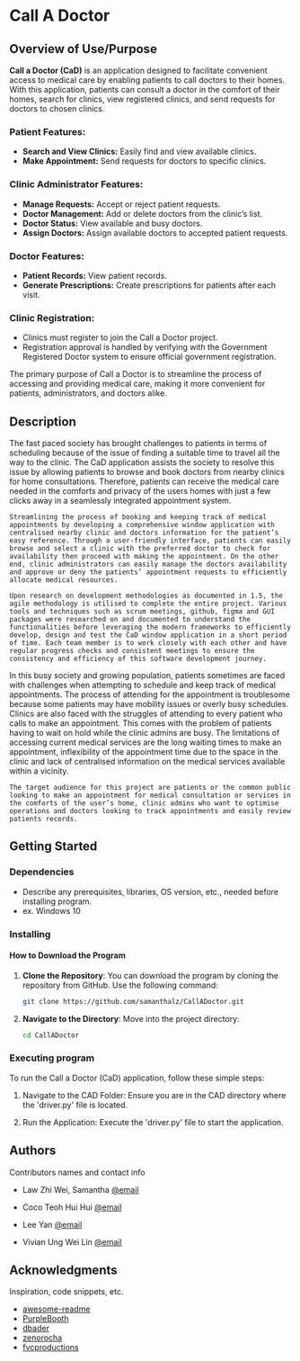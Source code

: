 # Call A Doctor

## Overview of Use/Purpose

**Call a Doctor (CaD)** is an application designed to facilitate convenient access to medical care by enabling patients to call doctors to their homes. With this application, patients can consult a doctor in the comfort of their homes, search for clinics, view registered clinics, and send requests for doctors to chosen clinics.

### Patient Features:
- **Search and View Clinics:** Easily find and view available clinics.
- **Make Appointment:** Send requests for doctors to specific clinics.

### Clinic Administrator Features:
- **Manage Requests:** Accept or reject patient requests.
- **Doctor Management:** Add or delete doctors from the clinic’s list.
- **Doctor Status:** View available and busy doctors.
- **Assign Doctors:** Assign available doctors to accepted patient requests.

### Doctor Features:
- **Patient Records:** View patient records.
- **Generate Prescriptions:** Create prescriptions for patients after each visit.

### Clinic Registration:
- Clinics must register to join the Call a Doctor project.
- Registration approval is handled by verifying with the Government Registered Doctor system to ensure official government registration.

The primary purpose of Call a Doctor is to streamline the process of accessing and providing medical care, making it more convenient for patients, administrators, and doctors alike.

## Description

The fast paced society has brought challenges to patients in terms of scheduling because of the issue of finding a suitable time to travel all the way to the clinic. The CaD application assists the society to resolve this issue by allowing patients to browse and book doctors from nearby clinics for home consultations. Therefore, patients can receive the medical care needed in the comforts and privacy of the users homes with just a few clicks away in a seamlessly integrated appointment system. 

	Streamlining the process of booking and keeping track of medical appointments by developing a comprehensive window application with centralised nearby clinic and doctors information for the patient’s easy reference. Through a user-friendly interface, patients can easily browse and select a clinic with the preferred doctor to check for availability then proceed with making the appointment. On the other end, clinic administrators can easily manage the doctors availability and approve or deny the patients’ appointment requests to efficiently allocate medical resources.

	Upon research on development methodologies as documented in 1.5, the agile methodology is utilised to complete the entire project. Various tools and techniques such as scrum meetings, github, figma and GUI packages were researched on and documented to understand the functionalities before leveraging the modern frameworks to efficiently develop, design and test the CaD window application in a short period of time. Each team member is to work closely with each other and have regular progress checks and consistent meetings to ensure the consistency and efficiency of this software development journey.

In this busy society and growing population, patients sometimes are faced with challenges when attempting to schedule and keep track of medical appointments. The process of attending for the appointment is troublesome because some patients may have mobility issues or overly busy schedules. Clinics are also faced with the struggles of attending to every patient who calls to make an appointment. This comes with the problem of patients having to wait on hold while the clinic admins are busy. The limitations of accessing current medical services are the long waiting times to make an appointment, inflexibility of the appointment time due to the space in the clinic and lack of centralised information on the medical services available within a vicinity. 

	The target audience for this project are patients or the common public looking to make an appointment for medical consultation or services in the comforts of the user’s home, clinic admins who want to optimise operations and doctors looking to track appointments and easily review patients records. 

## Getting Started

### Dependencies

* Describe any prerequisites, libraries, OS version, etc., needed before installing program.
* ex. Windows 10

### Installing

#### How to Download the Program

1. **Clone the Repository**:
   You can download the program by cloning the repository from GitHub. Use the following command:

   ```bash
   git clone https://github.com/samanthalz/CallADoctor.git
   ```

2. **Navigate to the Directory**:
   Move into the project directory:

   ```bash
   cd CallADoctor
   ```

### Executing program

To run the Call a Doctor (CaD) application, follow these simple steps:

1. Navigate to the CAD Folder:
Ensure you are in the CAD directory where the 'driver.py' file is located.

2. Run the Application:
Execute the 'driver.py' file to start the application.

## Authors

Contributors names and contact info

- Law Zhi Wei, Samantha [@email](p22013987@student.newinti.edu.my)

- Coco Teoh Hui Hui [@email](p22013937@student.newinti.edu.my)

- Lee Yan [@email](p22013987@student.newinti.edu.my)

- Vivian Ung Wei Lin [@email](p22013987@student.newinti.edu.my)

    

## Acknowledgments

Inspiration, code snippets, etc.
* [awesome-readme](https://github.com/matiassingers/awesome-readme)
* [PurpleBooth](https://gist.github.com/PurpleBooth/109311bb0361f32d87a2)
* [dbader](https://github.com/dbader/readme-template)
* [zenorocha](https://gist.github.com/zenorocha/4526327)
* [fvcproductions](https://gist.github.com/fvcproductions/1bfc2d4aecb01a834b46)
